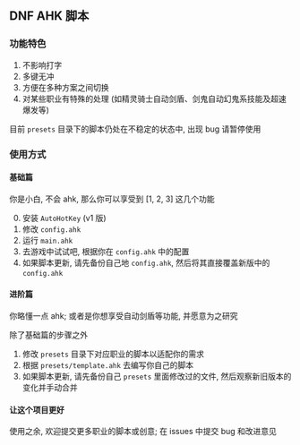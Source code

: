 ## DNF AHK 脚本

### 功能特色

1. 不影响打字
2. 多键无冲
3. 方便在多种方案之间切换
4. 对某些职业有特殊的处理 (如精灵骑士自动剑盾、剑鬼自动幻鬼系技能及超速爆发等)

目前 `presets` 目录下的脚本仍处在不稳定的状态中, 出现 bug 请暂停使用

### 使用方式

#### 基础篇

你是小白, 不会 ahk, 那么你可以享受到 [1, 2, 3] 这几个功能

0. 安装 `AutoHotKey` (v1 版)
1. 修改 `config.ahk`
2. 运行 `main.ahk`
3. 去游戏中试试吧, 根据你在 `config.ahk` 中的配置
4. 如果脚本更新, 请先备份自己地 `config.ahk`, 然后将其直接覆盖新版中的 `config.ahk`

#### 进阶篇

你略懂一点 ahk; 或者是你想享受自动剑盾等功能, 并愿意为之研究

除了基础篇的步骤之外

1. 修改 `presets` 目录下对应职业的脚本以适配你的需求
2. 根据 `presets/template.ahk` 去编写你自己的脚本
3. 如果脚本更新, 请先备份自己 `presets` 里面修改过的文件, 然后观察新旧版本的变化并手动合并

#### 让这个项目更好

使用之余, 欢迎提交更多职业的脚本或创意; 在 issues 中提交 bug 和改进意见
